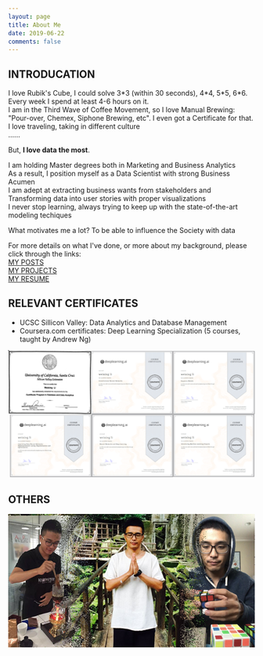 ```yaml
---
layout: page
title: About Me
date: 2019-06-22
comments: false
---
```



## INTRODUCATION

I love Rubik's Cube, I could solve 3\*3 (within 30 seconds), 4\*4, 5\*5, 6\*6. <br>
Every week I spend at least 4-6 hours on it. <br>
I am in the Third Wave of Coffee Movement, so I love Manual Brewing: <br>
"Pour-over, Chemex, Siphone Brewing, etc". I even got a Certificate for that. <br>
I love traveling, taking in different culture <br>
...... <br>

But, **I love data the most**.

I am holding Master degrees both in Marketing and Business Analytics <br>
As a result, I position myself as a Data Scientist with strong Business Acumen <br>
I am adept at extracting business wants from stakeholders and <br>
Transforming data into user stories with proper visualizations <br>
I never stop learning, always trying to keep up with the state-of-the-art modeling techiques <br>

What motivates me a lot? To be able to influence the Society with data<br>

For more details on what I've done, or more about my background, please click through the links:<br>
[MY POSTS](https://medium.com/@wli10)<br>
[MY PROJECTS](https://jeremite.github.io/projects)<br>
[MY RESUME](https://github.com/jeremite/jeremite.github.io/blob/master/assets/img/Resume_WeixingLi_D.S..pdf)


## RELEVANT CERTIFICATES
* UCSC Sillicon Valley: Data Analytics and Database Management
* Coursera.com certificates: Deep Learning Specialization (5 courses, taught by Andrew Ng)

<img src="https://github.com/jeremite/jeremite.github.io/blob/master/assets/img/Post/c00.png?raw=true">

## OTHERS
<img src="https://github.com/jeremite/jeremite.github.io/blob/master/assets/img/Post/p0.png?raw=true">
